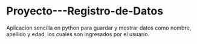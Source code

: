 # Proyecto---Registro-de-Datos
Aplicacion sencilla en python para guardar y mostrar datos como nombre, apellido y edad, los cuales son ingresados por el usuario.
